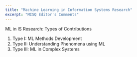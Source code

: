 ```yaml
---
title: "Machine Learning in Information Systems Research"
excerpt: "MISQ Editor's Comments"
---
```


ML in IS Research: Types of Contributions

1. Type I: ML Methods Development
2. Type II: Understanding Phenomena using ML
3. Type III: ML in Complex Systems